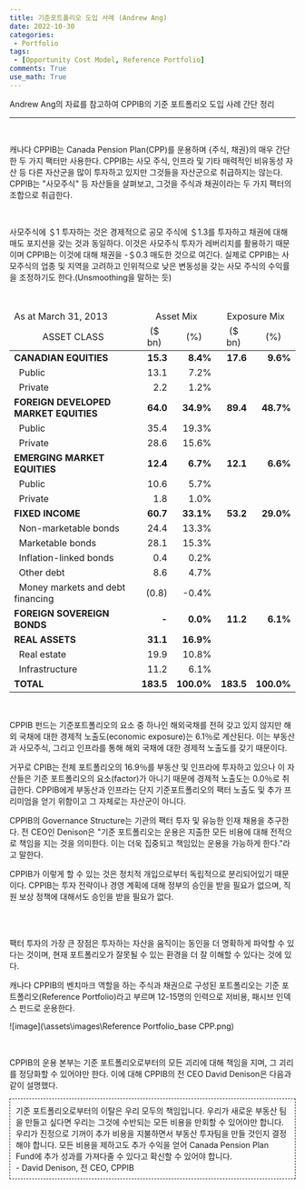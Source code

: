 ```yaml
---
title: 기준포트폴리오 도입 사례 (Andrew Ang)
date: 2022-10-30
categories:
 - Portfolio
tags:
 - [Opportunity Cost Model, Reference Portfolio]
comments: True
use_math: True
---
```


Andrew Ang의 자료를 참고하여 CPPIB의 기준 포트폴리오 도입 사례 간단 정리

***

<br>

캐나다 CPPIB는 Canada Pension Plan(CPP)를 운용하며 {주식, 채권}의 매우 간단한 두 가지 팩터만 사용한다. CPPIB는 사모 주식, 인프라 및 기타 매력적인 비유동성 자산 등 다른 자산군을 많이 투자하고 있지만 그것들을 자산군으로 취급하지는 않는다. CPPIB는 "사모주식" 등 자산들을 살펴보고, 그것을 주식과 채권이라는 두 가지 팩터의 조합으로 취급한다.

<br>

사모주식에 ＄1 투자하는 것은 경제적으로 공모 주식에 ＄1.3를 투자하고 채권에 대해 매도 포지션을 갖는 것과 동일하다. 이것은 사모주식 투자가 레버리지를 활용하기 때문이며 CPPIB는 이것에 대해 채권을 -＄0.3 매도한 것으로 여긴다. 실제로 CPPIB는 사모주식의 업종 및 지역을 고려하고 인위적으로 낮은 변동성을 갖는 사모 주식의 수익률을 조정하기도 한다.(Unsmoothing을 말하는 듯)

<br>

<table style="text-align:right">
    <thead>
	    <tr>
            <td style="text-align:left">As at March 31, 2013</td>
            <td colspan=2 style="text-align:center">Asset Mix</td>
            <td colspan=2 style="text-align:center">Exposure Mix</td>
        </tr>
        <tr>
            <td style="text-align:center">ASSET CLASS</td>
            <td style="text-align:center">($ bn)</td>
            <td style="text-align:center">(%)</td>
            <td style="text-align:center">($ bn)</td>
            <td style="text-align:center">(%)</td>
        </tr>
    </thead>
    <tbody>
        <tr>
            <td style="text-align:left"><b>CANADIAN EQUITIES</b></td>
            <td><b>15.3</b></td>
            <td><b>8.4%</b></td>
            <td><b>17.6</b></td>
            <td><b>9.6%</b></td>
        </tr>
        <tr>
            <td style="text-align:left"> &nbsp; Public</td>
            <td>13.1</td>
            <td>7.2%</td>
            <td></td>
            <td></td>
        </tr>
        <tr>
            <td style="text-align:left"> &nbsp; Private</td>
            <td>2.2</td>
            <td>1.2%</td>
            <td></td>
            <td></td>
        </tr>
        <tr>
            <td style="text-align:left"><b>FOREIGN DEVELOPED MARKET EQUITIES</b></td>
            <td><b>64.0</b></td>
            <td><b>34.9%</b></td>
            <td><b>89.4</b></td>
            <td><b>48.7%</b></td>
        </tr>
        <tr>
            <td style="text-align:left"> &nbsp; Public</td>
            <td>35.4</td>
            <td>19.3%</td>
            <td></td>
            <td></td>
        </tr>
        <tr>
            <td style="text-align:left"> &nbsp; Private</td>
            <td>28.6</td>
            <td>15.6%</td>
            <td></td>
            <td></td>
        </tr>
        <tr>
            <td style="text-align:left"><b>EMERGING MARKET EQUITIES</b></td>
            <td><b>12.4</b></td>
            <td><b>6.7%</b></td>
            <td><b>12.1</b></td>
            <td><b>6.6%</b></td>
        </tr>
        <tr>
            <td style="text-align:left"> &nbsp; Public</td>
            <td>10.6</td>
            <td>5.7%</td>
            <td></td>
            <td></td>
        </tr>
        <tr>
            <td style="text-align:left"> &nbsp; Private</td>
            <td>1.8</td>
            <td>1.0%</td>
            <td></td>
            <td></td>
        </tr>
        <tr>
            <td style="text-align:left"><b>FIXED INCOME</b></td>
            <td><b>60.7</b></td>
            <td><b>33.1%</b></td>
            <td><b>53.2</b></td>
            <td><b>29.0%</b></td>
        </tr>
        <tr>
            <td style="text-align:left"> &nbsp; Non-marketable bonds</td>
            <td>24.4</td>
            <td>13.3%</td>
            <td></td>
            <td></td>
        </tr>
        <tr>
            <td style="text-align:left"> &nbsp; Marketable bonds</td>
            <td>28.1</td>
            <td>15.3%</td>
            <td></td>
            <td></td>
        </tr>
        <tr>
            <td style="text-align:left"> &nbsp; Inflation-linked bonds</td>
            <td>0.4</td>
            <td>0.2%</td>
            <td></td>
            <td></td>
        </tr>
        <tr>
            <td style="text-align:left"> &nbsp; Other debt</td>
            <td>8.6</td>
            <td>4.7%</td>
            <td></td>
            <td></td>
        </tr>
        <tr>
            <td style="text-align:left"> &nbsp; Money markets and debt financing</td>
            <td>(0.8)</td>
            <td>-0.4%</td>
            <td></td>
            <td></td>
        </tr>
        <tr>
            <td style="text-align:left"><b>FOREIGN SOVEREIGN BONDS</b></td>
            <td><b>-</b></td>
            <td><b>0.0%</b></td>
            <td><b>11.2</b></td>
            <td><b>6.1%</b></td>
        </tr>
        <tr>
            <td style="text-align:left"><b>REAL ASSETS</b></td>
            <td><b>31.1</b></td>
            <td><b>16.9%</b></td>
            <td><b></b></td>
            <td><b></b></td>
        </tr>
        <tr>
            <td style="text-align:left"> &nbsp; Real estate</td>
            <td>19.9</td>
            <td>10.8%</td>
            <td></td>
            <td></td>
        </tr>
        <tr>
            <td style="text-align:left"> &nbsp; Infrastructure</td>
            <td>11.2</td>
            <td>6.1%</td>
            <td></td>
            <td></td>
        </tr>
        <tr>
            <td style="text-align:left"><b>TOTAL</b></td>
            <td><b>183.5</b></td>
            <td><b>100.0%</b></td>
            <td><b>183.5</b></td>
            <td><b>100.0%</b></td>
        </tr>
	</tbody>	
</table>

<br>

CPPIB 펀드는 기준포트폴리오의 요소 중 하나인 해외국채를 전혀 갖고 있지 않지만 해외 국채에 대한 경제적 노출도(economic exposure)는 6.1％로 계산된다. 이는 부동산과 사모주식, 그리고 인프라를 통해 해외 국채에 대한 경제적 노출도를 갖기 때문이다.

거꾸로 CPIB는 전체 포트폴리오의 16.9％를 부동산 및 인프라에 투자하고 있으나 이 자산들은 기준 포트폴리오의 요소(factor)가 아니기 때문에 경제적 노출도는 0.0％로 취급한다. CPPIB에게 부동산과 인프라는 단지 기준포트폴리오의 팩터 노출도 및 추가 프리미엄을 얻기 위함이고 그 자체로는 자산군이 아니다.

CPPIB의 Governance Structure는 기관의 팩터 투자 및 유능한 인재 채용을 추구한다. 전 CEO인 Denison은 "기준 포트폴리오는 운용은 지출한 모든 비용에 대해 전적으로 책임을 지는 것을 의미한다. 이는 더욱 집중되고 책임있는 운용을 가능하게 한다."라고 말한다.

CPPIB가 이렇게 할 수 있는 것은 정치적 개입으로부터 독립적으로 분리되어있기 때문이다. CPPIB는 투자 전략이나 경영 계획에 대해 정부의 승인을 받을 필요가 없으며, 직원 보상 정책에 대해서도 승인을 받을 필요가 없다.

<br>

<br>

팩터 투자의 가장 큰 장점은 투자하는 자산을 움직이는 동인을 더 명확하게 파악할 수 있다는 것이며, 현재 포트폴리오가 잘못될 수 있는 환경을 더 잘 이해할 수 있다는 것에 있다.

캐나다 CPPIB의 벤치마크 역할을 하는 주식과 채권으로 구성된 포트폴리오는 기준 포트폴리오(Reference Portfolio)라고 부르며 12-15명의 인력으로 저비용, 패시브 인덱스 펀드로 운용한다.

![image](\assets\images\Reference Portfolio_base CPP.png)

<br>

CPPIB의 운용 본부는 기준 포트폴리오로부터의 모든 괴리에 대해 책임을 지며, 그 괴리를 정당화할 수 있어야만 한다. 이에 대해 CPPIB의 전 CEO David Denison은 다음과 같이 설명했다.

<div style="border:1px dashed; padding:10px">
기준 포트폴리오로부터의 이탈은 우리 모두의 책임입니다. 우리가 새로운 부동산 팀을 만들고 싶다면 우리는 그것에 수반되는 모든 비용을 만회할 수 있어야만 합니다. 우리가 진정으로 기꺼이 추가 비용을 지불하면서 부동산 투자팀을 만들 것인지 결정해야 합니다. 모든 비용을 제하고도 추가 수익을 얻어 Canada Pension Plan Fund에 추가 성과를 가져다줄 수 있다고 확신할 수 있어야 합니다.<br>
- David Denison, 전 CEO, CPPIB
</div>
